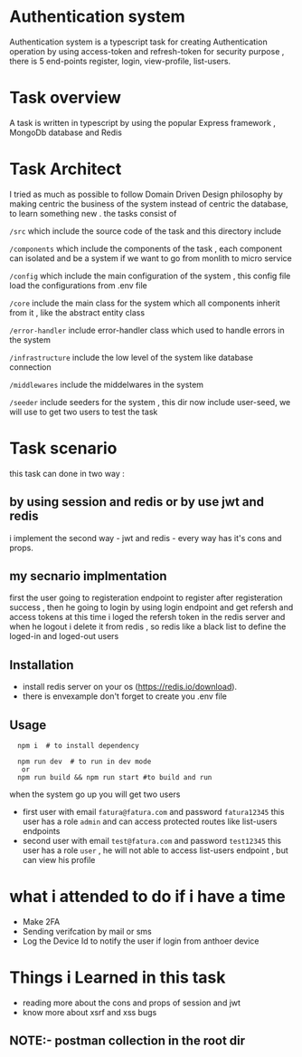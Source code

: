 # Authentication system

Authentication system  is a typescript task for creating Authentication operation by using access-token and refresh-token for security purpose , there is 5 end-points register, login, view-profile, list-users.

# Task overview
A task is written in typescript by using the popular  Express  framework , MongoDb database and Redis 

# Task Architect
I tried as much as possible to follow Domain Driven Design  philosophy by making centric the business of the system instead of centric the database, to learn something new . the tasks consist of 

```/src``` which include the source code of the task and this directory include 

   ```/components``` which include the components of the task , each component can isolated and be a system if we want to go from monlith to micro service

   ```/config``` which include the main configuration of the system , this config file load the configurations from .env file

   ```/core``` include the main class for the system which all components inherit from it , like the abstract entity class

   ```/error-handler``` include error-handler class which used to handle errors in the system 

   ```/infrastructure``` include the low level of the system like database connection

   ```/middlewares```  include the middelwares in the system

   ```/seeder``` include seeders for the system , this dir now include user-seed, we will use to get two users to test the task 

# Task scenario
this task can done in two way :
## by using session and redis or by use jwt and redis
i implement the second way - jwt and redis - every way has it's cons and props.

## my secnario implmentation 
first the user going to registeration endpoint to register after registeration success , then he going to login by using login endpoint and get refersh and access tokens at this time i loged the refersh token in the redis server and when he logout i delete it from redis , so redis like a black list to define the loged-in and loged-out users

## Installation

* install redis server on your os (https://redis.io/download).
* there is envexample don't forget to create you .env file 

## Usage

``` 
  npm i  # to install dependency
```
```
  npm run dev  # to run in dev mode
   or
  npm run build && npm run start #to build and run 
```
when the system go up you will get two users 
* first user with email `fatura@fatura.com` and password `fatura12345` this user has a role `admin` and can access protected routes like list-users endpoints
* second user with email `test@fatura.com` and password `test12345` this user has a role `user` , he will not able to access list-users endpoint , but can view his profile 

# what i attended to do if i have a time
* Make 2FA
* Sending verifcation by mail or sms
* Log the Device Id to notify the user if login from anthoer device

# Things i Learned in this task
* reading more about the cons and props of session and jwt
* know more about xsrf  and xss bugs

## NOTE:- postman collection in the root dir 